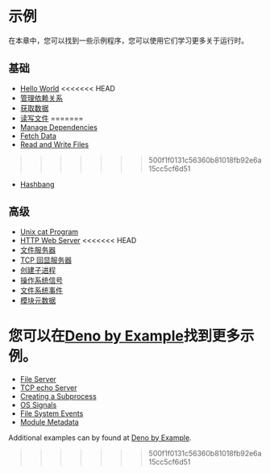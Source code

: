 # 示例

在本章中，您可以找到一些示例程序，您可以使用它们学习更多关于运行时。

## 基础

- [Hello World](./examples/hello_world.md)
<<<<<<< HEAD
- [管理依赖关系](./examples/manage_dependencies.md)
- [获取数据](./examples/fetch_data.md)
- [读写文件](./examples/read_write_files.md)
=======
- [Manage Dependencies](./examples/manage_dependencies.md)
- [Fetch Data](./examples/fetch_data.md)
- [Read and Write Files](./examples/read_write_files.md)
>>>>>>> 500f1f0131c56360b81018fb92e6a15cc5cf6d51
- [Hashbang](./examples/hashbang.md)

## 高级

- [Unix cat Program](./examples/unix_cat.md)
- [HTTP Web Server](./examples/http_server.md)
<<<<<<< HEAD
- [文件服务器](./examples/file_server.md)
- [TCP 回显服务器](./examples/tcp_echo.md)
- [创建子进程](./examples/subprocess.md)
- [操作系统信号](./examples/os_signals.md)
- [文件系统事件](./examples/file_system_events.md)
- [模块元数据](./examples/module_metadata.md)

您可以在[Deno by Example](https://examples.deno.land/)找到更多示例。
=======
- [File Server](./examples/file_server.md)
- [TCP echo Server](./examples/tcp_echo.md)
- [Creating a Subprocess](./examples/subprocess.md)
- [OS Signals](./examples/os_signals.md)
- [File System Events](./examples/file_system_events.md)
- [Module Metadata](./examples/module_metadata.md)

Additional examples can by found at
[Deno by Example](https://examples.deno.land/).
>>>>>>> 500f1f0131c56360b81018fb92e6a15cc5cf6d51
